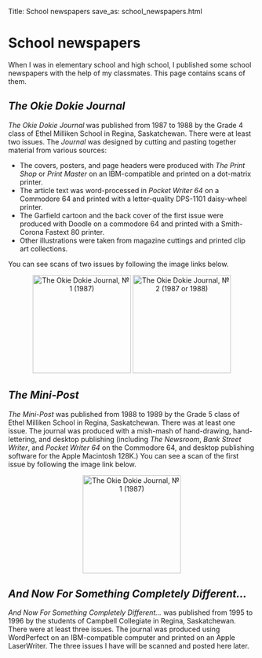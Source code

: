 Title: School newspapers
save_as: school_newspapers.html

# School newspapers

When I was in elementary school and high school, I published some school
newspapers with the help of my classmates. This page contains scans of
them.

*The Okie Dokie Journal*
------------------------

*The Okie Dokie Journal* was published from 1987 to 1988 by the Grade 4
class of Ethel Milliken School in Regina, Saskatchewan. There were at
least two issues. The *Journal* was designed by cutting and pasting
together material from various sources:

-   The covers, posters, and page headers were produced with *The Print
    Shop* or *Print Master* on an IBM-compatible and printed on a
    dot-matrix printer.
-   The article text was word-processed in *Pocket Writer 64* on a
    Commodore 64 and printed with a letter-quality DPS-1101 daisy-wheel
    printer.
-   The Garfield cartoon and the back cover of the first issue were
    produced with Doodle on a commodore 64 and printed with a
    Smith-Corona Fastext 80 printer.
-   Other illustrations were taken from magazine cuttings and printed
    clip art collections.

You can see scans of two issues by following the image links below.

<div style="text-align: center">
<a href="https://files.nothingisreal.com/publications/Okie/Okie_Dokie_Journal_1.pdf"><img width="200" title="The Okie Dokie Journal, № 1 (1987)" src="images/Okie_Dokie_Journal_1_cover.png" /></a>
<a href="https://files.nothingisreal.com/publications/Okie/Okie_Dokie_Journal_2.pdf"><img width="200" title="The Okie Dokie Journal, № 2 (1987 or 1988)" src="images/Okie_Dokie_Journal_2_cover.png" /></a>
</div>

*The Mini-Post*
---------------

*The Mini-Post* was published from 1988 to 1989 by the Grade 5 class of
Ethel Milliken School in Regina, Saskatchewan. There was at least one
issue. The journal was produced with a mish-mash of hand-drawing,
hand-lettering, and desktop publishing (including *The Newsroom*, *Bank
Street Writer*, and *Pocket Writer 64* on the Commodore 64, and desktop
publishing software for the Apple Macintosh 128K.) You can see a scan of
the first issue by following the image link below.

<div style="text-align: center">
<a href="https://files.nothingisreal.com/publications/Okie/Mini-Post_1.pdf"><img width="200" title="The Okie Dokie Journal, № 1 (1987)" src="images/Mini-Post_1_cover.png" /></a>
</div>

*And Now For Something Completely Different…*
---------------------------------------------

*And Now For Something Completely Different…* was published from 1995 to
1996 by the students of Campbell Collegiate in Regina, Saskatchewan.
There were at least three issues. The journal was produced using
WordPerfect on an IBM-compatible computer and printed on an Apple
LaserWriter. The three issues I have will be scanned and posted here
later.
